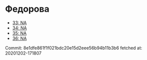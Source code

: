 # Федорова
- [33: NA](33.md)
- [34: NA](34.md)
- [35: NA](35.md)
- [36: NA](36.md)

Commit: 8e1dfe861f1f021bdc20e15d2eee56b94b11b3b6
 fetched at: 20201202-171807
